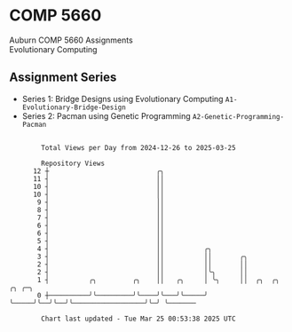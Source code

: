 # COMP 5660
Auburn COMP 5660 Assignments  
Evolutionary Computing

## Assignment Series
- Series 1: Bridge Designs using Evolutionary Computing `A1-Evolutionary-Bridge-Design`
- Series 2: Pacman using Genetic Programming `A2-Genetic-Programming-Pacman`

```

        Total Views per Day from 2024-12-26 to 2025-03-25

        Repository Views
      12 ┼                           ╭╮
      11 ┤                           ││
      10 ┤                           ││
      10 ┤                           ││
       9 ┤                           ││
       8 ┤                           ││
       7 ┤                           ││
       6 ┤                           ││
       6 ┤                           ││
       5 ┤                           ││
       4 ┤                           ││          ╭╮
       3 ┤                           ││          ││       ╭╮
       2 ┤                           ││          ││       ││
       2 ┤                           ││          │╰╮      ││
       1 ┤          ╭╮         ╭╮    ││   ╭╮     │ ╰╮     ││  ╭╮  ╭╮                  ╭╮ ╭─╮
       0 ┼──────────╯╰─────────╯╰────╯╰───╯╰─────╯  ╰─────╯╰──╯╰──╯╰──────────────────╯╰─╯ ╰───────

        Chart last updated - Tue Mar 25 00:53:38 2025 UTC
        
```
